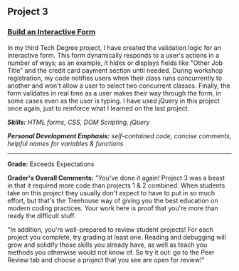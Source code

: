 ## Project 3
### [Build an Interactive Form](https://tjaysteno.github.io/P03-interactive-form/ "See it now")

In my third Tech Degree project, I have created the validation logic for an interactive form. This form dynamically responds to a user's actions in a number of ways; as an example, it hides or displays fields like "Other Job Title" and the credit card payment section until needed. During workshop registration, my code notifies users when their class runs concurrently to another and won't allow a user to select two concurrent classes. Finally, the form validates in real time as a user makes their way through the form, in some cases even as the user is typing. I have used jQuery in this project once again, just to reinforce what I learned on the last project.

*__Skills:__ HTML forms, CSS, DOM Scripting, jQuery*

*__Personal Development Emphasis:__ self-contained code, concise comments, helpful names for variables & functions*

---

__Grade:__ Exceeds Expectations

__Grader's Overall Comments:__ "You've done it again! Project 3 was a beast in that it required more code than projects 1 & 2 combined. When students take on this project they usually don't expect to have to put in so much effort, but that's the Treehouse way of giving you the best education on modern coding practices. Your work here is proof that you're more than ready the difficult stuff.

"In addition, you're well-prepared to review student projects! For each project you complete, try grading at least one. Reading and debugging will grow and solidify those skills you already have, as well as teach you methods you otherwise would not know of. So try it out: go to the Peer Review tab and choose a project that you see are open for review!"
